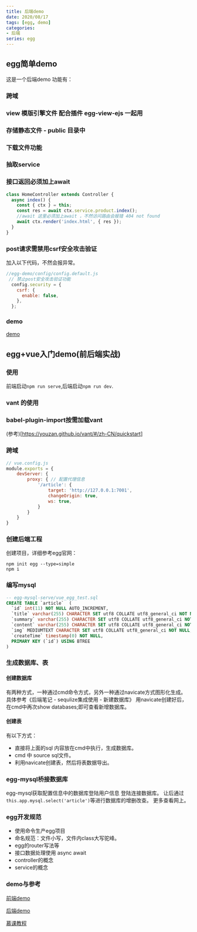 ```yaml
---
title: 后端demo
date: 2020/08/17
tags: [egg, demo]
categories: 
- 后端
series: egg
---
```


## egg简单demo

这是一个后端demo
功能有：
### 跨域
### view 模版引擎文件 配合插件 egg-view-ejs 一起用
### 存储静态文件 - public 目录中
### 下载文件功能
### 抽取service
### 接口返回必须加上await
```js
class HomeController extends Controller {
  async index() {
    const { ctx } = this;
    const res = await ctx.service.product.index();
    //await 这里必须加上await ，不然访问路由会报错 404 not found
    await ctx.render('index.html', { res });
  }
}

```
### post请求需禁用csrf安全攻击验证
加入以下代码，不然会报异常。
```js
//egg-demo/config/config.default.js
 // 禁止post安全攻击验证功能
  config.security = {
    csrf: {
      enable: false,
    },
  };
```
### demo

[demo](https://github.com/YeWills/learns/tree/master/egg-demo)

## egg+vue入门demo(前后端实战)
### 使用
前端启动`npm run serve`,后端启动`npm run dev`.
### vant 的使用
### babel-plugin-import按需加载vant
(参考)[https://youzan.github.io/vant/#/zh-CN/quickstart]
### 跨域
```js
// vue.config.js
module.exports = {
    devServer: {
        proxy: { // 配置代理信息
            '/article': {
                target: 'http://127.0.0.1:7001',
                changeOrigin: true,
                ws: true,
            }
        }
    }
}
```

### 创建后端工程
创建项目，详细参考egg官网：
```
npm init egg --type=simple
npm i
```
### 编写mysql
```sql
-- egg-mysql-serve/vue_egg_test.sql
CREATE TABLE `article`  (
  `id` int(11) NOT NULL AUTO_INCREMENT,
  `title` varchar(255) CHARACTER SET utf8 COLLATE utf8_general_ci NOT NULL,
  `summary` varchar(255) CHARACTER SET utf8 COLLATE utf8_general_ci NOT NULL,
  `content` varchar(255) CHARACTER SET utf8 COLLATE utf8_general_ci NOT NULL,
  `img` MEDIUMTEXT CHARACTER SET utf8 COLLATE utf8_general_ci NOT NULL,
  `createTime` timestamp(0) NOT NULL,
  PRIMARY KEY (`id`) USING BTREE
)
```
### 生成数据库、表
#### 创建数据库
有两种方式，一种通过cmd命令方式，另外一种通过navicate方式图形化生成。
具体参考《后端笔记 - sequlize集成使用 - 新建数据库》
用navicate创建好后，在cmd中再次show databases;即可查看新增数据库。
#### 创建表
有以下方式：
- 直接将上面的sql 内容放在cmd中执行，生成数据库。
- cmd 中 source sql文件。
- 利用navicate创建表，然后将表数据导出。

### egg-mysql桥接数据库
egg-mysql获取配置信息中的数据库登陆用户信息 登陆连接数据库。
让后通过`this.app.mysql.select('article')`等进行数据库的增删改查。
更多查看网上。
### egg开发规范
- 使用命令生产egg项目
- 命名规范：文件小写，文件内class大写驼峰。
- egg的router写法等
- 接口数据处理使用 async await
- controller的概念
- service的概念
### demo与参考

[前端demo](https://github.com/YeWills/learns/tree/master/egg-client)

[后端demo](https://github.com/YeWills/learns/tree/master/egg-mysql-serve)

[慕课教程](https://www.imooc.com/learn/1185)






